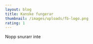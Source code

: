 ```yaml
---
layout: blog
title: Kanske fungerar
thumbnail: /images/uploads/fb-logo.png
rating: 1
---
```

Nopp snurarr inte
